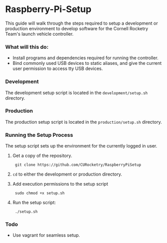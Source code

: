 # Raspberry-Pi-Setup
This guide will walk through the steps required to setup a development or production environment to develop software for the Cornell Rocketry Team's launch vehicle controller.

### What will this do:
* Install programs and dependencies required for running the controller.
* Bind commonly used USB devices to static aliases, and give the current user permission to access tty USB devices.

### Development
The development setup script is located in the `development/setup.sh` directory.

### Production
The production setup script is located in the `production/setup.sh` directory.

### Running the Setup Process
The setup script sets up the environment for the currently logged in user.

1. Get a copy of the repository.
    
        git clone https://github.com/CURocketry/RaspberryPiSetup
2. `cd` to either the development or production directory.
3. Add execution permissions to the setup script

        sudo chmod +x setup.sh
4. Run the setup script:

        ./setup.sh

### Todo
* Use vagrant for seamless setup.
